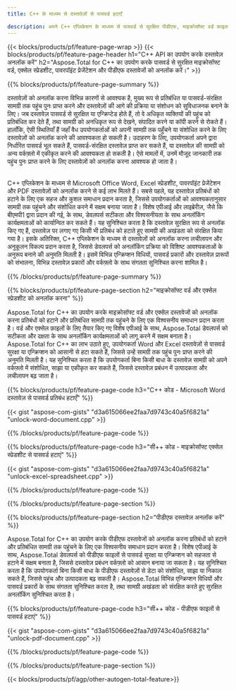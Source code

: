```yaml
---
title: C++ के माध्यम से दस्तावेज़ों से पासवर्ड हटाएँ 

description: अपने C++ एप्लिकेशन के माध्यम से पासवर्ड से सुरक्षित पीडीएफ, माइक्रोसॉफ्ट वर्ड फ़ाइल एक्सेल स्प्रेडशीट और पावरपॉइंट प्रेजेंटेशन फ़ाइलों को अनलॉक करें।
---
```


{{< blocks/products/pf/feature-page-wrap >}}
{{< blocks/products/pf/feature-page-header h1="C++ API का उपयोग करके दस्तावेज़ अनलॉक करें" h2="Aspose.Total for C++ का उपयोग करके पासवर्ड से सुरक्षित माइक्रोसॉफ्ट वर्ड, एक्सेल स्प्रेडशीट, पावरपॉइंट प्रेजेंटेशन और पीडीएफ दस्तावेजों को अनलॉक करें।" >}}

{{% blocks/products/pf/feature-page-summary %}}

दस्तावेज़ों को अनलॉक करना विभिन्न कारणों से आवश्यक है, मुख्य रूप से प्रतिबंधित या पासवर्ड-संरक्षित सामग्री तक पहुंच पुनः प्राप्त करने और दस्तावेज़ों की आगे की प्रक्रिया या संशोधन को सुविधाजनक बनाने के लिए। जब दस्तावेज़ पासवर्ड से सुरक्षित या एन्क्रिप्टेड होते हैं, तो वे अधिकृत व्यक्तियों की पहुंच को प्रतिबंधित कर देते हैं, तथा सामग्री को अनधिकृत रूप से देखने, संपादित करने या कॉपी करने से रोकते हैं। हालाँकि, ऐसी स्थितियाँ हैं जहाँ वैध उपयोगकर्ताओं को अपनी सामग्री तक पहुँचने या संशोधित करने के लिए दस्तावेज़ों को अनलॉक करने की आवश्यकता हो सकती है। उदाहरण के लिए, उपयोगकर्ता अपने द्वारा निर्धारित पासवर्ड भूल सकते हैं, पासवर्ड-संरक्षित दस्तावेज़ प्राप्त कर सकते हैं, या दस्तावेज़ की सामग्री को अन्य वर्कफ़्लो में एकीकृत करने की आवश्यकता हो सकती है। ऐसे मामलों में, उनमें मौजूद जानकारी तक पहुंच पुनः प्राप्त करने के लिए दस्तावेज़ों को अनलॉक करना आवश्यक हो जाता है।<br /><br />

C++ एप्लिकेशन के माध्यम से Microsoft Office Word, Excel स्प्रेडशीट, पावरपॉइंट प्रेजेंटेशन और PDF दस्तावेज़ों को अनलॉक करने से कई लाभ मिलते हैं। सबसे पहले, यह दस्तावेज़ प्रतिबंधों को हटाने के लिए एक सहज और कुशल समाधान प्रदान करता है, जिससे उपयोगकर्ताओं को आवश्यकतानुसार सामग्री तक पहुंचने और संशोधित करने में सक्षम बनाया जाता है। विशेष एपीआई और लाइब्रेरीज़, जैसे कि बीएमपी1 द्वारा प्रदान की गई, के साथ, डेवलपर्स सटीकता और विश्वसनीयता के साथ अनलॉकिंग कार्यक्षमताओं को कार्यान्वित कर सकते हैं। यह सुनिश्चित करता है कि दस्तावेज़ सुरक्षित रूप से अनलॉक किए गए हैं, दस्तावेज़ पर लगाए गए किसी भी प्रतिबंध को हटाते हुए सामग्री की अखंडता को संरक्षित किया गया है। इसके अतिरिक्त, C++ एप्लिकेशन के माध्यम से दस्तावेज़ों को अनलॉक करना लचीलापन और अनुकूलन विकल्प प्रदान करता है, जिससे डेवलपर्स को अनलॉकिंग प्रक्रिया को विशिष्ट आवश्यकताओं के अनुरूप बनाने की अनुमति मिलती है। इसमें विभिन्न एन्क्रिप्शन विधियों, पासवर्ड प्रकारों और दस्तावेज़ प्रारूपों को संभालना, विभिन्न दस्तावेज़ प्रकारों और वर्कफ़्लो के साथ संगतता सुनिश्चित करना शामिल है। 

{{% /blocks/products/pf/feature-page-summary  %}}

{{% blocks/products/pf/feature-page-section  h2="माइक्रोसॉफ्ट वर्ड और एक्सेल स्प्रेडशीट को अनलॉक करना" %}}

Aspose.Total for C++ का उपयोग करके माइक्रोसॉफ्ट वर्ड और एक्सेल दस्तावेजों को अनलॉक करना प्रतिबंधों को हटाने और प्रतिबंधित सामग्री तक पहुंचने के लिए एक विश्वसनीय समाधान प्रदान करता है। वर्ड और एक्सेल फ़ाइलों के लिए तैयार किए गए विशेष एपीआई के साथ, Aspose.Total डेवलपर्स को सटीकता और दक्षता के साथ अनलॉकिंग कार्यक्षमताओं को लागू करने में सक्षम बनाता है। Aspose.Total for C++ का लाभ उठाते हुए, उपयोगकर्ता Word और Excel दस्तावेज़ों से पासवर्ड सुरक्षा या एन्क्रिप्शन को आसानी से हटा सकते हैं, जिससे उन्हें सामग्री तक पहुंच पुनः प्राप्त करने की अनुमति मिलती है। यह सुनिश्चित करता है कि उपयोगकर्ता बिना किसी बाधा के दस्तावेज़ सामग्री को अपने वर्कफ़्लो में संशोधित, साझा या एकीकृत कर सकते हैं, जिससे दस्तावेज़ प्रबंधन में उत्पादकता और लचीलापन बढ़ जाता है।

{{% blocks/products/pf/feature-page-code h3="C++ कोड - Microsoft Word दस्तावेज़ से पासवर्ड प्रतिबंध हटाएँ" %}}

{{< gist "aspose-com-gists" "d3a615066ee2faa7d9743c40a5f6821a" "unlock-word-document.cpp" >}}

{{% /blocks/products/pf/feature-page-code  %}}

{{% blocks/products/pf/feature-page-code h3="सी++ कोड - माइक्रोसॉफ्ट एक्सेल स्प्रेडशीट से पासवर्ड हटाएं" %}}

{{< gist "aspose-com-gists" "d3a615066ee2faa7d9743c40a5f6821a" "unlock-excel-spreadsheet.cpp" >}}

{{% /blocks/products/pf/feature-page-code  %}}

{{% /blocks/products/pf/feature-page-section %}}

{{% blocks/products/pf/feature-page-section  h2="पीडीएफ दस्तावेज़ अनलॉक करें" %}}

Aspose.Total for C++ का उपयोग करके पीडीएफ दस्तावेजों को अनलॉक करना प्रतिबंधों को हटाने और प्रतिबंधित सामग्री तक पहुंचने के लिए एक विश्वसनीय समाधान प्रदान करता है। विशेष एपीआई के साथ, Aspose.Total डेवलपर्स को पीडीएफ फाइलों से पासवर्ड सुरक्षा या एन्क्रिप्शन को सहजता से हटाने में सक्षम बनाता है, जिससे दस्तावेज़ प्रबंधन वर्कफ़्लो को आसान बनाया जा सकता है। यह सुनिश्चित करता है कि उपयोगकर्ता बिना किसी बाधा के पीडीएफ दस्तावेज़ों से डेटा को संशोधित, साझा या निकाल सकते हैं, जिससे पहुंच और उत्पादकता बढ़ सकती है। Aspose.Total विभिन्न एन्क्रिप्शन विधियों और पासवर्ड प्रकारों के साथ संगतता सुनिश्चित करता है, तथा सामग्री अखंडता को संरक्षित करते हुए सुरक्षित अनलॉकिंग सुनिश्चित करता है।

{{% blocks/products/pf/feature-page-code h3="सी++ कोड - पीडीएफ फाइलों से पासवर्ड हटाएं" %}}

{{< gist "aspose-com-gists" "d3a615066ee2faa7d9743c40a5f6821a" "unlock-pdf-document.cpp" >}}

{{% /blocks/products/pf/feature-page-code  %}}

{{% /blocks/products/pf/feature-page-section %}}

{{< blocks/products/pf/agp/other-autogen-total-feature>}}